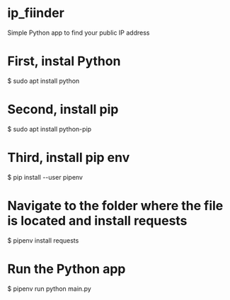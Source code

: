 # ip_fiinder
Simple Python app to find your public IP address

# First, instal Python
$ sudo apt install python

# Second, install pip
$ sudo apt install python-pip

# Third, install pip env
$ pip install --user pipenv

# Navigate to the folder where the file is located and install requests
$ pipenv install requests

# Run the Python app
$ pipenv run python main.py
